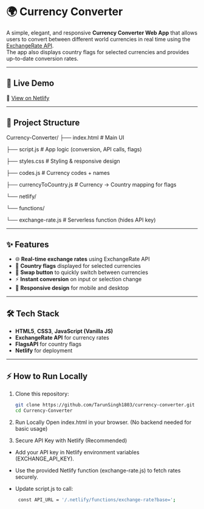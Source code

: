 # 🌍 Currency Converter

A simple, elegant, and responsive **Currency Converter Web App** that allows users to convert between different world currencies in real time using the [ExchangeRate API](https://www.exchangerate-api.com/).  
The app also displays country flags for selected currencies and provides up-to-date conversion rates.

---

## 🚀 Live Demo
🔗 [View on Netlify](https://tarunsingh1803-currency-converter.netlify.app/)

---

## 📂 Project Structure
Currency-Converter/
├── index.html # Main UI

├── script.js # App logic (conversion, API calls, flags)

├── styles.css # Styling & responsive design

├── codes.js # Currency codes + names

├── currencyToCountry.js # Currency → Country mapping for flags

└── netlify/

└── functions/

└── exchange-rate.js # Serverless function (hides API key)

---

## ✨ Features
- 🌐 **Real-time exchange rates** using ExchangeRate API  
- 🎌 **Country flags** displayed for selected currencies  
- 🔄 **Swap button** to quickly switch between currencies  
- ⚡ **Instant conversion** on input or selection change  
- 📱 **Responsive design** for mobile and desktop  

---

## 🛠️ Tech Stack
- **HTML5**, **CSS3**, **JavaScript (Vanilla JS)**
- **ExchangeRate API** for currency rates
- **FlagsAPI** for country flags
- **Netlify** for deployment

---

## ⚡ How to Run Locally
1. Clone this repository:
   ```bash
   git clone https://github.com/TarunSingh1803/currency-converter.git
   cd Currency-Converter

2. Run Locally
Open index.html in your browser.
(No backend needed for basic usage)

3. Secure API Key with Netlify (Recommended)
- Add your API key in Netlify environment variables (EXCHANGE_API_KEY).

- Use the provided Netlify function (exchange-rate.js) to fetch rates securely.

- Update script.js to call:

    ```bash
     const API_URL = '/.netlify/functions/exchange-rate?base=';
